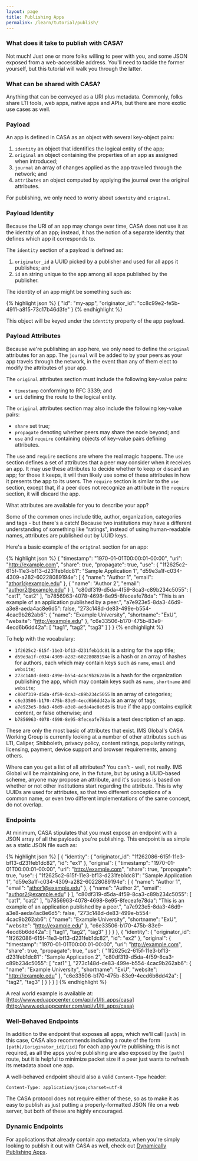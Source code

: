 ```yaml
---
layout: page
title: Publishing Apps
permalink: /learn/tutorial/publish/
---
```


### What does it take to publish with CASA?

Not much! Just one or more folks willing to peer with you, and some JSON exposed from a web-accessible address. You'll need to tackle the former yourself, but this tutorial will walk you through the latter.

### What can be shared with CASA?

Anything that can be conveyed as a URI plus metadata. Commonly, folks share LTI tools, web apps, native apps and APIs, but there are more exotic use cases as well.

### Payload

An app is defined in CASA as an object with several key-object pairs:

1. `identity` an object that identifies the logical entity of the app;
2. `original` an object containing the properties of an app as assigned when introduced;
3. `journal` an array of changes applied as the app travelled through the network; and
4. `attributes` an object computed by applying the journal over the original attributes.

For publishing, we only need to worry about `identity` and `original`.

### Payload Identity

Because the URI of an app may change over time, CASA does not use it as the identity of an app; instead, it has the notion of a separate identity that defines which app it corresponds to.

The `identity` section of a payload is defined as:

1. `originator_id` a UUID picked by a publisher and used for all apps it publishes; and
2. `id` an string unique to the app among all apps published by the publisher.

The identity of an app might be something such as:

{% highlight json %}
{
  "id": "my-app",
  "originator_id": "cc8c99e2-fe5b-4911-a815-73c17b46d3fe"
}
{% endhighlight %}

This object will be keyed under the `identity` property of the app payload.

### Payload Attributes

Because we're publishing an app here, we only need to define the `original` attributes for an app. The `journal` will be added to by your peers as your app travels through the network, in the event than any of them elect to modify the attributes of your app.

The `original` attributes section must include the following key-value pairs:

* `timestamp` conforming to RFC 3339; and
* `uri` defining the route to the logical entity.

The `original` attributes section may also include the following key-value pairs:

* `share` set true;
* `propagate` denoting whether peers may share the node beyond; and
* `use` and `require` containing objects of key-value pairs defining attributes.

The `use` and `require` sections are where the real magic happens. The `use` section defines a set of attributes that a peer may consider when it receives an app. It may use these attributes to decide whether to keep or discard an app; for those it keeps, it will then likely use some of these attributes in how it presents the app to its users. The `require` section is similar to the `use` section, except that, if a peer does not recognize an attribute in the `require` section, it will discard the app.

What attributes are available for you to describe your app?

Some of the common ones include title, author, organization, categories and tags - but there's a catch! Because two institutions may have a different understanding of something like "ratings", instead of using human-readable names, attributes are published out by UUID keys.

Here's a basic example of the `original` section for an app:

{% highlight json %}
{
  "timestamp": "1970-01-01T00:00:01-00:00",
  "uri": "http://example.com",
  "share": true,
  "propagate": true,
  "use": {
    "1f2625c2-615f-11e3-bf13-d231feb1dc81": "Sample Application 1",
    "d59e3a1f-c034-4309-a282-60228089194e": [
      {
        "name": "Author 1",
        "email": "athor1@example.edu"
      },
      {
        "name": "Author 2",
        "email": "author2@example.edu"
      }
    ],
    "c80df319-d5da-4f59-8ca3-c89b234c5055": [
      "cat1",
      "cat2"
    ],
    "b7856963-4078-4698-8e95-8feceafe78da": "This is an example of an application published by a peer.",
    "a7e923e5-8da3-46d9-a3e8-aeda4ac8e6d5": false,
    "273c148d-de83-499e-b554-4cac9b262ab6": {
      "name": "Example University",
      "shortname": "ExU",
      "website": "http://example.edu"
    },
    "c6e33506-b170-475b-83e9-4ecd6b6dd42a": [
      "tag1",
      "tag2",
      "tag3"
    ]
  }
}
{% endhighlight %}

To help with the vocabulary:

* `1f2625c2-615f-11e3-bf13-d231feb1dc81` is a string for the app title;
* `d59e3a1f-c034-4309-a282-60228089194e` is a hash or an array of hashes for authors, each which may contain keys such as `name`, `email` and `website`;
* `273c148d-de83-499e-b554-4cac9b262ab6` is a hash for the organization publishing the app, which may contain keys such as `name`, `shortname` and `website`;
* `c80df319-d5da-4f59-8ca3-c89b234c5055` is an array of categories;
* `c6e33506-b170-475b-83e9-4ecd6b6dd42a` is an array of tags;
* `a7e923e5-8da3-46d9-a3e8-aeda4ac8e6d5` is true if the app contains explicit content, or false otherwise; and
* `b7856963-4078-4698-8e95-8feceafe78da` is a text description of an app.

These are only the most basic of attributes that exist. IMS Global's CASA Working Group is currently looking at a number of other attributes such as LTI, Caliper, Shibboleth, privacy policy, content ratings, popularity ratings, licensing, payment, device support and browser requirements, among others.

Where can you get a list of all attributes? You can't - well, not really. IMS Global will be maintaining one, in the future, but by using a UUID-based scheme, anyone may propose an attribute, and it's success is based on whether or not other institutions start regarding the attribute. This is why UUIDs are used for attributes, so that two different conceptions of a common name, or even two different implementations of the same concept, do not overlap.

### Endpoints

At minimum, CASA stipulates that you must expose an endpoint with a JSON array of all the payloads you're publishing. This endpoint is as simple as a static JSON file such as:

{% highlight json %}
[
  {
    "identity": {
      "originator_id": "1f262086-615f-11e3-bf13-d231feb1dc82",
      "id": "ex1"
    },
    "original": {
      "timestamp": "1970-01-01T00:00:01-00:00",
      "uri": "http://example.com",
      "share": true,
      "propagate": true,
      "use": {
        "1f2625c2-615f-11e3-bf13-d231feb1dc81": "Sample Application 1",
        "d59e3a1f-c034-4309-a282-60228089194e": [
          {
            "name": "Author 1",
            "email": "athor1@example.edu"
          },
          {
            "name": "Author 2",
            "email": "author2@example.edu"
          }
        ],
        "c80df319-d5da-4f59-8ca3-c89b234c5055": [
          "cat1",
          "cat2"
        ],
        "b7856963-4078-4698-8e95-8feceafe78da": "This is an example of an application published by a peer.",
        "a7e923e5-8da3-46d9-a3e8-aeda4ac8e6d5": false,
        "273c148d-de83-499e-b554-4cac9b262ab6": {
          "name": "Example University",
          "shortname": "ExU",
          "website": "http://example.edu"
        },
        "c6e33506-b170-475b-83e9-4ecd6b6dd42a": [
          "tag1",
          "tag2",
          "tag3"
        ]
      }
    }
  },
  {
    "identity": {
      "originator_id": "1f262086-615f-11e3-bf13-d231feb1dc82",
      "id": "ex2"
    },
    "original": {
      "timestamp": "1970-01-01T00:00:01-00:00",
      "uri": "http://example.com",
      "share": true,
      "propagate": true,
      "use": {
        "1f2625c2-615f-11e3-bf13-d231feb1dc81": "Sample Application 2",
        "c80df319-d5da-4f59-8ca3-c89b234c5055": [
          "cat1"
        ],
        "273c148d-de83-499e-b554-4cac9b262ab6": {
          "name": "Example University",
          "shortname": "ExU",
          "website": "http://example.edu"
        },
        "c6e33506-b170-475b-83e9-4ecd6b6dd42a": [
          "tag2",
          "tag3"
        ]
      }
    }
  }
]
{% endhighlight %}

A real world example is available at:
<br>[http://www.eduappcenter.com/api/v1/lti_apps/casa](http://www.eduappcenter.com/api/v1/lti_apps/casa)

### Well-Behaved Endpoints

In addition to the endpoint that exposes all apps, which we'll call `[path]` in this case, CASA also recommends including a route of the form `[path]/[originator_id]/[id]` for each app you're publishing; this is not required, as all the apps you're publishing are also exposed by the `[path]` route, but it is helpful to minimize packet size if a peer just wants to refresh its metadata about one app.

A well-behaved endpoint should also a valid `Content-Type` header:

```
Content-Type: application/json;charset=utf-8
```

The CASA protocol does not require either of these, so as to make it as easy to publish as just putting a properly-formatted JSON file on a web server, but both of these are highly encouraged.

### Dynamic Endpoints

For applications that already contain app metadata, when you're simply looking to publish it out with CASA as well, check out [Dynamically Publishing Apps](dynamic/).